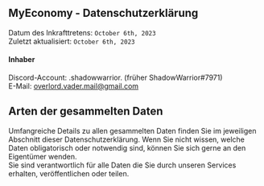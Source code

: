 <h2>MyEconomy - Datenschutzerklärung</h2>

Datum des Inkrafttretens: `October 6th, 2023`<br>
Zuletzt aktualisiert:  `October 6th, 2023`

<h4>Inhaber</h4>
Discord-Account: .shadowwarrior. (früher ShadowWarrior#7971)<br>
E-Mail: <a href="mailto:overlord.vader.mail@gmail.com">overlord.vader.mail@gmail.com</a>

<h2>Arten der gesammelten Daten</h2>
Umfangreiche Details zu allen gesammelten Daten finden Sie im jeweiligen Abschnitt dieser Datenschutzerklärung. Wenn Sie nicht wissen, welche Daten obligatorisch oder notwendig sind, können Sie sich gerne an den Eigentümer wenden.
<br>Sie sind verantwortlich für alle Daten die Sie durch unseren Services erhalten, veröffentlichen oder teilen.
